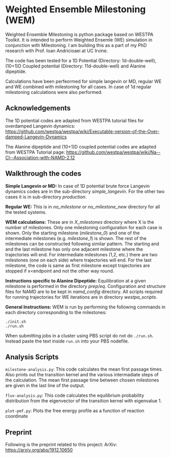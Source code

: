 # Weighted Ensemble Milestoning (WEM)

Weighted Ensemble Milestoning is python package based on WESTPA Toolkit. It is intended to perform Weighted Ensemle (WE) simulation in conjunction with Milestoning. I am building this as a part of my PhD research with Prof. Ioan Andricioaei at UC Irvine.

The code has been tested for a 1D Potential (Directory: 1d-double-well), (10+1)D Coupled potential (Directory: 11d-double-well) and Alanine dipeptide. 

Calculations have been perfeormed for simple langevin or MD, regular WE and WE combined with milestoning for all cases. In case of 1d regular milestoning calculations were also performed.

## Acknowledgements
The 1D potential codes are adapted from WESTPA tutorial files for overdamped Langevin dynamics:
https://github.com/westpa/westpa/wiki/Executable-version-of-the-Over-damped-Langevin-Dynamics

The Alanine dipeptide and (10+1)D coupled potential codes are adapted from WESTPA Tutorial page:
https://github.com/westpa/westpa/wiki/Na--Cl--Association-with-NAMD-2.12

## Walkthrough the codes

**Simple Langevin or MD:** In case of 1D potential brute force Langevin dynamics codes are in the sub-directory *simple_langevin*. For the other two cases it is in sub-directory *production*.

**Regular WE:** This is in *no_milestone* or *no_milestone_new* directory for all the tested systems.

**WEM calculations:** These are in *X_milestones* directory where X is the number of milestones. Only one milestoning configuration for each case is shown. Only the starting milestone (*milestone_0*) and one of the intermediate milestones (e.g. *milestone_1*) is shown. The rest of the milestones can be constructed following similar pattern. The starting and and the last milestone has only one adjacent milestone where the trajectories will end. For intermediate milestones (1,2, etc.) there are two milestones (one on each side) where trajectories will end. For the last milestone, the code is same as first milestone except trajectories are stopped if x<endpoint and not the other way round.

**Instructions specific to Alanine Dipeptide:** Equilibration at a given milestone is performed in the directory *prep/eq*. Configuration and structure files for NAMD are to be kept in *namd_config* directory. All scripts required for running trajectories for WE iterations are in directory *westpa_scripts*. 

**General Instructions:** WEM is run by performing the following commands in each directory corresponding to the milestones:

```
./init.sh
./run.sh 
```

When submitting jobs in a cluster using PBS script do not do ```./run.sh```. Instead paste the text inside ```run.sh``` into your PBS nodefile.

## Analysis Scripts ##
```milestone-analysis.py```: This code calculates the mean first passage times. Also prints out the transition kernel and the various intermadiate steps of the calculation. The mean first passage time between chosen milestones are given in the last line of the output.

```flux-analysis.py```: This code calculates the equilibrium probability distribution from the eigenvector of the transition kernel with eigenvalue 1.

```plot-pmf.py```: Plots the free energy profile as a function of reaction coordinate





## Preprint
Following is the preprint related to this project: ArXiv: https://arxiv.org/abs/1912.10650
